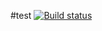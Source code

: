 #test
[![Build status](https://ci.appveyor.com/api/projects/status/qrtq6g16v5xtgvdf?svg=true)](https://ci.appveyor.com/project/Landyshlana/ajs-promises)